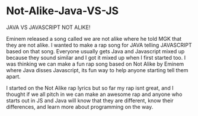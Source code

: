 # Not-Alike-Java-VS-JS


JAVA VS JAVASCRIPT NOT ALIKE!

Eminem released a song called we are not alike where he told MGK that they are not alike. I wanted to make a rap song for JAVA telling JAVASCRIPT based on that song. Everyone usually gets Java and Javascript mixed up because they sound similar and I got it mixed up when I first started too. I was thinking we can make a fun rap song based on Not Alike by Eminem where Java disses Javascript, its fun way to help anyone starting tell them apart.

I started on the Not Alike rap lyrics but so far my rap isnt great, and I thought if we all pitch in we can make an awesome rap and anyone who starts out in JS and Java will know that they are different, know their differences, and learn more about programming on the way.
